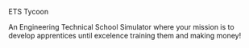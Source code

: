 ETS Tycoon

An Engineering Technical School Simulator where your mission is to develop apprentices until excelence training them and making money!